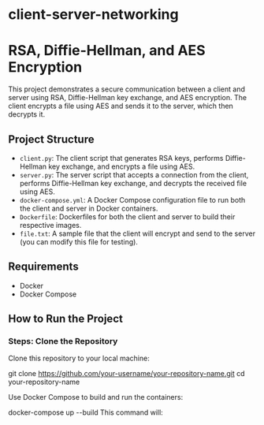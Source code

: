 # client-server-networking
# RSA, Diffie-Hellman, and AES Encryption 

This project demonstrates a secure communication between a client and server using RSA, Diffie-Hellman key exchange, and AES encryption. The client encrypts a file using AES and sends it to the server, which then decrypts it.

## Project Structure

- `client.py`: The client script that generates RSA keys, performs Diffie-Hellman key exchange, and encrypts a file using AES.
- `server.py`: The server script that accepts a connection from the client, performs Diffie-Hellman key exchange, and decrypts the received file using AES.
- `docker-compose.yml`: A Docker Compose configuration file to run both the client and server in Docker containers.
- `Dockerfile`: Dockerfiles for both the client and server to build their respective images.
- `file.txt`: A sample file that the client will encrypt and send to the server (you can modify this file for testing).

## Requirements

- Docker
- Docker Compose

## How to Run the Project

### Steps: Clone the Repository

Clone this repository to your local machine:


git clone https://github.com/your-username/your-repository-name.git
cd your-repository-name

Use Docker Compose to build and run the containers:

docker-compose up --build
This command will:
